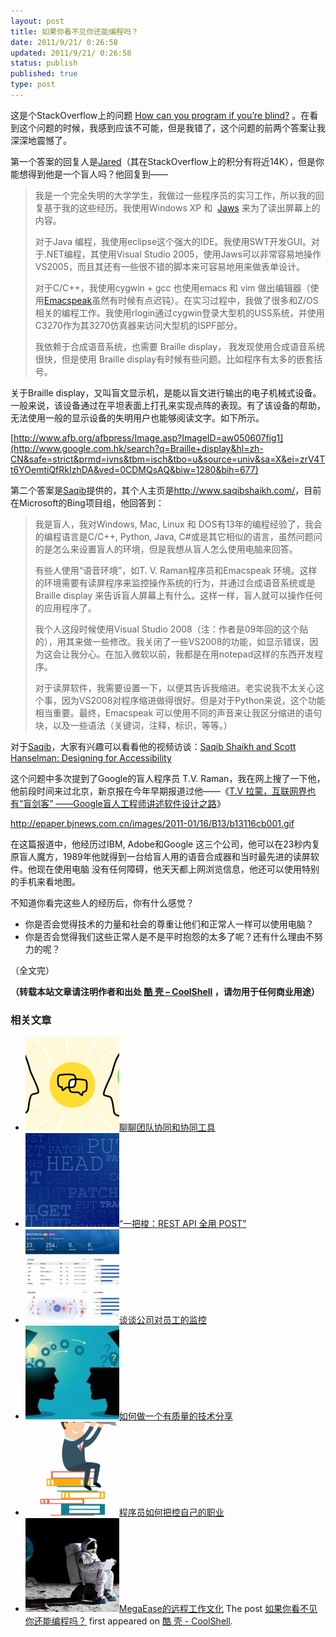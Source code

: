 ```yaml
---
layout: post
title: 如果你看不见你还能编程吗？
date: 2011/9/21/ 0:26:58
updated: 2011/9/21/ 0:26:58
status: publish
published: true
type: post
---
```


这是个StackOverflow上的问题 [How can you program if you’re blind?](http://stackoverflow.com/questions/118984/how-can-you-program-if-youre-blind "How can you program if you're blind?") 。在看到这个问题的时候，我感到应该不可能，但是我错了，这个问题的前两个答案让我深深地震憾了。


第一个答案的回复人是[Jared](http://stackoverflow.com/users/14744/jared)（其在StackOverflow上的积分有将近14K），但是你能想得到他是一个盲人吗？他回复到——



> 我是一个完全失明的大学学生，我做过一些程序员的实习工作，所以我的回复基于我的这些经历。我使用Windows XP 和  [Jaws](http://freedomscientific.com/products/fs/jaws-product-page.asp) 来为了读出屏幕上的内容。
> 
> 
> 对于Java 编程，我使用eclipse这个强大的IDE。我使用SWT开发GUI。对于.NET编程，其使用Visual Studio 2005，使用Jaws可以非常容易地操作VS2005，而且其还有一些很不错的脚本来可容易地用来做表单设计。
> 
> 
> 对于C/C++，我使用cygwin + gcc 也使用emacs 和 vim 做出编辑器（使用[Emacspeak](http://emacspeak.sourceforge.net/)虽然有时候有点迟钝）。在实习过程中，我做了很多和Z/OS相关的编程工作。我使用rlogin通过cygwin登录大型机的USS系统，并使用C3270作为其3270仿真器来访问大型机的ISPF部分。
> 
> 
> 我依赖于合成语音系统，也需要 Braille display， 我发现使用合成语音系统很快，但是使用 Braille display有时候有些问题。比如程序有太多的嵌套括号。
> 
> 


关于Braille display，又叫盲文显示机，是能以盲文进行输出的电子机械式设备。一般来说，该设备通过在平坦表面上打孔来实现点阵的表现。有了该设备的帮助，无法使用一般的显示设备的失明用户也能够阅读文字。如下所示。



[http://www.afb.org/afbpress/Image.asp?ImageID=aw050607fig1](http://www.google.com.hk/search?q=Braille+display&hl=zh-CN&safe=strict&prmd=ivns&tbm=isch&tbo=u&source=univ&sa=X&ei=zrV4Tt6YOemtiQfRkIzhDA&ved=0CDMQsAQ&biw=1280&bih=677)


第二个答案是[Saqib](http://stackoverflow.com/users/56241/saqib)提供的，其个人主页是<http://www.saqibshaikh.com/>，目前在Microsoft的Bing项目组，他回答到：



> 我是盲人，我对Windows, Mac, Linux 和 DOS有13年的编程经验了，我会的编程语言是C/C++, Python, Java, C#或是其它相似的语言，虽然问题问的是怎么来设置盲人的环境，但是我想从盲人怎么使用电脑来回答。
> 
> 
> 有些人使用“语音环境”，如T. V. Raman程序员和Emacspeak 环境。这样的环境需要有读屏程序来监控操作系统的行为，并通过合成语音系统或是Braille display 来告诉盲人屏幕上有什么。这样一样，盲人就可以操作任何的应用程序了。
> 
> 
> 我个人这段时候使用Visual Studio 2008（注：作者是09年回的这个贴的），用其来做一些修改。我关闭了一些VS2008的功能，如显示错误，因为这会让我分心。在加入微软以前，我都是在用notepad这样的东西开发程序。
> 
> 
> 对于读屏软件，我需要设置一下，以便其告诉我缩进。老实说我不太关心这个事，因为VS2008对程序缩进做得很好。但是对于Python来说，这个功能相当重要。最终，Emacspeak 可以使用不同的声音来让我区分缩进的语句块，以及一些语法（关键词，注释，标识，等等。）
> 
> 


对于[Saqib](http://stackoverflow.com/users/56241/saqib)，大家有兴趣可以看看他的视频访谈：[Saqib Shaikh and Scott Hanselman: Designing for Accessibility](http://channel9.msdn.com/blogs/dan/saqib-shaikh-and-scott-hanselman-designing-for-accessibility)


这个问题中多次提到了Google的盲人程序员 T.V. Raman，我在网上搜了一下他，他前段时间来过北京，新京报在今年早期报道过他——《[T.V 拉蒙，互联网界也有“盲剑客” ——Google盲人工程师讲述软件设计之路](http://epaper.bjnews.com.cn/html/2011-01/16/content_192258.htm)》


http://epaper.bjnews.com.cn/images/2011-01/16/B13/b13116cb001.gif


在这篇报道中，他经历过IBM, Adobe和Google 这三个公司，他可以在23秒内复原盲人魔方，1989年他就得到一台给盲人用的语音合成器和当时最先进的读屏软件。他现在使用电脑 没有任何障碍，他天天都上网浏览信息，他还可以使用特别的手机来看地图。


不知道你看完这些人的经历后，你有什么感觉？


* 你是否会觉得技术的力量和社会的尊重让他们和正常人一样可以使用电脑？
* 你是否会觉得我们这些正常人是不是平时抱怨的太多了呢？还有什么理由不努力的呢？


（全文完）


**（转载本站文章请注明作者和出处 [酷 壳 – CoolShell](https://coolshell.cn/) ，请勿用于任何商业用途）**



### 相关文章

* [![聊聊团队协同和协同工具](../wp-content/uploads/2022/10/communication-150x150.png)](https://coolshell.cn/articles/22298.html)[聊聊团队协同和协同工具](https://coolshell.cn/articles/22298.html)
* [![“一把梭：REST API 全用 POST”](../wp-content/uploads/2022/02/http_method-150x150.png)](https://coolshell.cn/articles/22173.html)[“一把梭：REST API 全用 POST”](https://coolshell.cn/articles/22173.html)
* [![谈谈公司对员工的监控](../wp-content/uploads/2022/02/monitoring-150x150.jpeg)](https://coolshell.cn/articles/22157.html)[谈谈公司对员工的监控](https://coolshell.cn/articles/22157.html)
* [![如何做一个有质量的技术分享](../wp-content/uploads/2021/07/knowledge_sharing-300x169-1-150x150.jpeg)](https://coolshell.cn/articles/21589.html)[如何做一个有质量的技术分享](https://coolshell.cn/articles/21589.html)
* [![程序员如何把控自己的职业](../wp-content/uploads/2020/08/programmer.01-e1596792460687-150x150.png)](https://coolshell.cn/articles/20977.html)[程序员如何把控自己的职业](https://coolshell.cn/articles/20977.html)
* [![MegaEase的远程工作文化](../wp-content/uploads/2020/01/remote-150x150.jpg)](https://coolshell.cn/articles/20765.html)[MegaEase的远程工作文化](https://coolshell.cn/articles/20765.html)
The post [如果你看不见你还能编程吗？](https://coolshell.cn/articles/5514.html) first appeared on [酷 壳 - CoolShell](https://coolshell.cn).